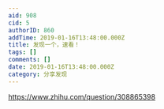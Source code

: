 ```yaml
---
aid: 908
cid: 5
authorID: 860
addTime: 2019-01-16T13:48:00.000Z
title: 发现一个，速看！
tags: []
comments: []
date: 2019-01-16T13:48:00.000Z
category: 分享发现
---
```


https://www.zhihu.com/question/308865398
